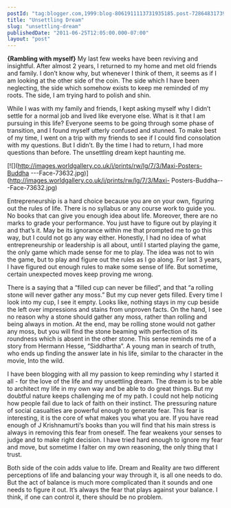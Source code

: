 ```yaml
---
postId: "tag:blogger.com,1999:blog-8061911113731935185.post-728648317398414778"
title: "Unsettling Dream"
slug: "unsettling-dream"
publishedDate: "2011-06-25T12:05:00.000-07:00"
layout: "post"
---
```


**{Rambling with myself}** My last few weeks have been reviving and
insightful. After almost 2 years, I returned to my home and met old friends
and family. I don’t know why, but whenever I think of them, it seems as if I
am looking at the other side of the coin. The side which I have been
neglecting, the side which somehow exists to keep me reminded of my roots. The
side, I am trying hard to polish and shin.  
  
While I was with my family and friends, I kept asking myself why I didn’t
settle for a normal job and lived like everyone else. What is it that I am
pursuing in this life? Everyone seems to be going through some phase of
transition, and I found myself utterly confused and stunned. To make best of
my time, I went on a trip with my friends to see if I could find consolation
with my questions. But I didn’t. By the time I had to return, I had more
questions than before. The unsettling dream kept haunting me.  
  

[![](http://images.worldgallery.co.uk/i/prints/rw/lg/7/3/Maxi-Posters-Buddha
---Face-73632.jpg)](http://images.worldgallery.co.uk/i/prints/rw/lg/7/3/Maxi-
Posters-Buddha---Face-73632.jpg)

Entrepreneurship is a hard choice because you are on your own, figuring out
the rules of life. There is no syllabus or any course work to guide you. No
books that can give you enough idea about life. Moreover, there are no marks
to grade your performance. You just have to figure out by playing it and
that’s it. May be its ignorance within me that prompted me to go this way, but
I could not go any way either. Honestly, I had no idea of what
entrepreneurship or leadership is all about, until I started playing the game,
the only game which made sense for me to play. The idea was not to win the
game, but to play and figure out the rules as I go along. For last 3 years, I
have figured out enough rules to make some sense of life. But sometime,
certain unexpected moves keep proving me wrong.  
  
There is a saying that a “filled cup can never be filled”, and that “a rolling
stone will never gather any moss.” But my cup never gets filled. Every time I
look into my cup, I see it empty. Looks like, nothing stays in my cup beside
the left over impressions and stains from unproven facts. On the hand, I see
no reason why a stone should gather any moss, rather than rolling and being
always in motion. At the end, may be rolling stone would not gather any moss,
but you will find the stone beaming with perfection of its roundness which is
absent in the other stone. This sense reminds me of a story from Hermann
Hesse, “Siddhartha”. A young man in search of truth, who ends up finding the
answer late in his life, similar to the character in the movie, Into the wild.  
  
I have been blogging with all my passion to keep reminding why I started it
all - for the love of the life and my unsettling dream. The dream is to be
able to architect my life in my own way and be able to do great things. But my
doubtful nature keeps challenging me of my path. I could not help noticing how
people fail due to lack of faith on their instinct. The pressuring nature of
social casualties are powerful enough to generate fear. This fear is
interesting, it is the core of what makes you what you are. If you have read
enough of J Krishnamurti‘s books than you will find that his main stress is
always in removing this fear from oneself. The fear weakens your senses to
judge and to make right decision. I have tried hard enough to ignore my fear
and move, but sometime I falter on my own reasoning, the only thing that I
trust.  
  
Both side of the coin adds value to life. Dream and Reality are two different
perceptions of life and balancing your way through it, is all one needs to do.
But the act of balance is much more complicated than it sounds and one needs
to figure it out. It’s always the fear that plays against your balance. I
think, if one can control it, there should be no problem.

